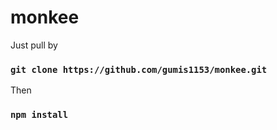 # monkee

Just pull by

### `git clone https://github.com/gumis1153/monkee.git`

Then

### `npm install`


